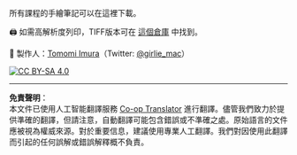 <!--
CO_OP_TRANSLATOR_METADATA:
{
  "original_hash": "a88d5918c1b9da69a40d917a0840c497",
  "translation_date": "2025-09-03T18:16:53+00:00",
  "source_file": "sketchnotes/README.md",
  "language_code": "hk"
}
-->
所有課程的手繪筆記可以在這裡下載。

🖨 如需高解析度列印，TIFF版本可在 [這個倉庫](https://github.com/girliemac/a-picture-is-worth-a-1000-words/tree/main/ml/tiff) 中找到。

🎨 製作人：[Tomomi Imura](https://github.com/girliemac)（Twitter: [@girlie_mac](https://twitter.com/girlie_mac)）

[![CC BY-SA 4.0](https://img.shields.io/badge/License-CC%20BY--SA%204.0-lightgrey.svg)](https://creativecommons.org/licenses/by-sa/4.0/)

---

**免責聲明**：  
本文件已使用人工智能翻譯服務 [Co-op Translator](https://github.com/Azure/co-op-translator) 進行翻譯。儘管我們致力於提供準確的翻譯，但請注意，自動翻譯可能包含錯誤或不準確之處。原始語言的文件應被視為權威來源。對於重要信息，建議使用專業人工翻譯。我們對因使用此翻譯而引起的任何誤解或錯誤解釋概不負責。